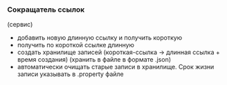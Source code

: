 ### Сокращатель ссылок

(сервис)

- добавить новую длинную ссылку и получить короткую
- получить по короткой ссылке длинную  
- создать хранилище записей (короткая-ссылка -> длинная ссылка + время создания) (хранить в файле в формате .json)
- автоматически очищать старые записи в хранилище. Срок жизни записи указывать в .property файле

